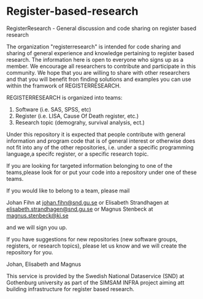 # Register-based-research
RegisterResearch - General discussion and code sharing on register based research 

The organization "registerresearch" is intended for code sharing and sharing of general experience and knowledge pertaining to 
register based research. The information here is open to everyone who signs up as a member. We encourage all researchers
to contribute and participate in this community. We hope that you are willing to share with other researchers and that you will benefit fron finding solutions and
examples you can use within the framwork of REGISTERRESEARCH.

REGISTERRESEARCH is organized into teams:
1. Software (i.e. SAS, SPSS, etc)
2. Register (i.e. LISA, Cause Of Death register, etc.)
3. Research topic (demograhy, survival analysis, ect.)

Under this repository it is expected that people contribute with general information and program code that is of
general interest or otherwise does not fit into any of the other repositories, i.e. under a specific programming language,a specifc register, or a specific research topic.

If you are looking for targeted information belonging to one of the teams,please look for or put your code into a repository under one of these teams. 

If you would like to belong to a team, please mail

Johan Fihn at johan.fihn@snd.gu.se or
Elisabeth Strandhagen at elisabeth.strandhagen@snd.gu.se or
Magnus Stenbeck at magnus.stenbeck@ki.se

and we will sign you up.

If you have suggestions for new repositories (new software groups, registers, or research topics), please let us know 
and we will create the repository for you.


Johan, Elisabeth and Magnus

This service is provided by the Swedish National Dataservice (SND) at Gothenburg university as part of the SIMSAM INFRA project aiming att building infrastructure for register based research. 
